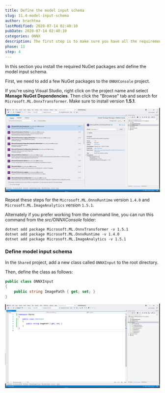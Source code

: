 ```yaml
---
title: Define the model input schema
slug: 11.4-model-input-schema
author: brachtma
lastModified: 2020-07-14 02:40:10
pubDate: 2020-07-14 02:40:10
categories: ONNX
description: The first step is to make sure you have all the requirements and to clone the workshop source code.
phase: 11
step: 4
---
```


In this section you install the required NuGet packages and define the model input schema.

First, we need to add a few NuGet packages to the `ONNXConsole` project.

If you're using Visual Studio, right click on the project name and select **Manage NuGet Dependencies**. Then click the "Browse" tab and search for `Microsoft.ML.OnnxTransformer`. Make sure to install version **1.5.1**.

![Install Microsoft.ML.OnnxTransformer NuGet package](./media/onnxtransformer.png)

Repeat these steps for the `Microsoft.ML.OnnxRuntime` version `1.4.0` and `Microsoft.ML.ImageAnalytics` version `1.5.1`.

Alternately if you prefer working from the command line, you can run this command from the *src/ONNXConsole* folder:

```dotnetcli
dotnet add package Microsoft.ML.OnnxTransformer -v 1.5.1
dotnet add package Microsoft.ML.OnnxRuntime -v 1.4.0
dotnet add package Microsoft.ML.ImageAnalytics -v 1.5.1
```

### Define model input schema

In the `Shared` project, add a new class called `ONNXInput` to the root directory.

Then, define the class as follows:

```csharp
public class ONNXInput
{
    public string ImagePath { get; set; }
}
```

![Define ONNX input schema](./media/onnx-model-input.png)